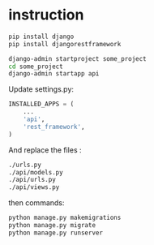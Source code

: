 # instruction
```bash
pip install django
pip install djangorestframework

django-admin startproject some_project 
cd some_project
django-admin startapp api 
```

Update settings.py:

```python
INSTALLED_APPS = (
	...
	'api',
	'rest_framework',
)
```

And replace the files :

```bash
./urls.py
./api/models.py
./api/urls.py
./api/views.py
```

then commands:

```bash
python manage.py makemigrations
python manage.py migrate
python manage.py runserver
```
